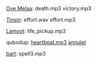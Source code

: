 [Ove Melaa](http://opengameart.org/content/oves-essential-game-audio-pack-collection-160-files):
	death.mp3
	victory.mp3

[Tinsin](http://opengameart.org/content/generic-hero-effort-noises):
	effort.wav
	effort.mp3

[Lamoot](http://opengameart.org/content/life-pickup-yo-frankie):
	life_pickup.mp3

qubodup:
	[heartbeat.mp3](http://opengameart.org/content/heartbeat-single-sound)
	[annulet](http://opengameart.org/content/epic-amulet-item)

[bart](http://opengameart.org/content/spell-3):
	spell3.mp3